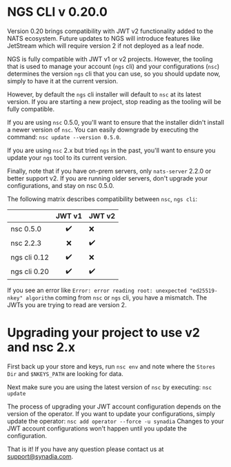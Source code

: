 # NGS CLI v 0.20.0

Version 0.20 brings compatibility with JWT v2 functionality added to the NATS ecosystem. Future updates to NGS will introduce features like JetStream which will require version 2 if not deployed as a leaf node.

NGS is fully compatible with JWT v1 or v2 projects. However, the tooling that is used to manage your account (`ngs` cli) and your configurations (`nsc`) determines the version `ngs` cli that you can use, so you should update now, simply to have it at the current version.

However, by default the `ngs` cli installer will default to `nsc` at its latest version. If you are starting a new project, stop reading as the tooling will be fully compatible.

If you are using `nsc` 0.5.0, you'll want to ensure that the installer didn't install a newer version of `nsc`. You can easily downgrade by executing the command: `nsc update --version 0.5.0`.

If you are using `nsc` 2.x but tried `ngs` in the past, you'll want to ensure you update your `ngs` tool to its current version.

Finally, note that if you have on-prem servers, only `nats-server` 2.2.0 or better support v2. If you are running older servers, don't upgrade your configurations, and stay on nsc 0.5.0.



The following matrix describes compatibility between `nsc`, `ngs cli`:

|              | JWT v1               | JWT v2             |
|---           |:---:                 |---                 |
| nsc 0.5.0    |  :heavy_check_mark:  | :x:                |
| nsc 2.2.3    |  :x:                 | :heavy_check_mark: |
| ngs cli 0.12 |  :heavy_check_mark:  | :x:                |
| ngs cli 0.20 |  :heavy_check_mark:  | :heavy_check_mark: |


If you see an error like `Error: error reading root: unexpected "ed25519-nkey" algorithm` coming from `nsc` or `ngs` cli, you have a mismatch. The JWTs you are trying to read are version 2. 



# Upgrading your project to use v2 and nsc 2.x

First back up your store and keys, run `nsc env` and note where the `Stores Dir` and `$NKEYS_PATH` are looking for data. 

Next make sure you are using the latest version of `nsc` by executing: `nsc update`

The process of upgrading your JWT account configuration depends on the version of the operator. If you want to update your configurations, simply update the operator: `nsc add operator --force -u synadia` Changes to your JWT account configurations won't happen until you update the configuration.

That is it! If you have any question please contact us at support@synadia.com.


